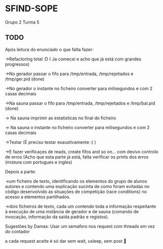 # SFIND-SOPE

Grupo 2 Turma 5


## TODO

Após leitura do enunciado o que falta fazer:

->Refactoring total :D ( Ja comecei e acho que já está com grandes progressos)
 
->No gerador passar o fifo para /tmp/entrada, /tmp/rejeitados e /tmp/ger.pid (done)

->No gerador o instante no ficheiro converter para milisegundos e com 2 casas decimais

->Na sauna passar o fifo para /tmp/entrada, /tmp/rejeitados e /tmp/bal.pid (done)

-> Na sauna imprimir as estatisticas no final do ficheiro

-> Na sauna o instante no ficheiro converter para milisegundos e com 2 casas decimais

->Testar (É preciso testar exaustivamente :) )

->E fazer verificaçes de reads, create fifos and so on... com devivo controlo de erros (Acho que esta parte já está, falta verificar os prints dos erros (mistura com portugues e ingles)

Depois a parte:

->um ficheiro de texto, identificando os elementos do grupo de alunos autores e contendo uma explicação sucinta de como foram evitadas no código desenvolvido as situações de competição (race conditions) no acesso a elementos partilhados.


->dois ficheiros de texto, cada um contendo toda a informação respeitante à execução de uma instância de gerador e de 
sauna (comando de invocação, informação da saída padrão e registos).

Sugestões by Damas:
Usar um semaforo nos request com threads em vez do contador

a cada request aceite é só dar sem wait, usleep, sem post 🙂

